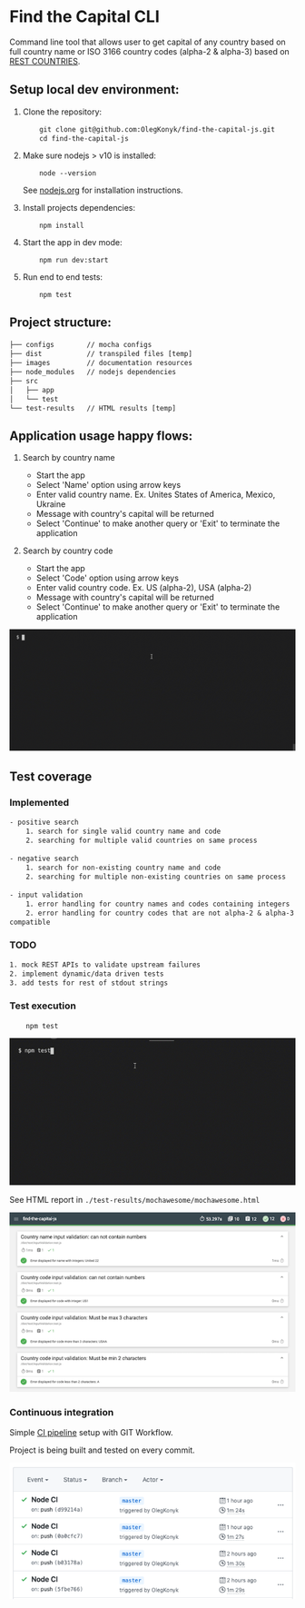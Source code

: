 # Find the Capital CLI

Command line tool that allows user to get capital of any country based on full country name or ISO 3166 country codes (alpha-2 & alpha-3) based on [REST COUNTRIES](https://restcountries.eu/#rest-countries).

## Setup local dev environment:

1. Clone the repository:

    ```
        git clone git@github.com:OlegKonyk/find-the-capital-js.git
        cd find-the-capital-js
    ```

2. Make sure nodejs > v10 is installed:

    ```
        node --version
    ```

    See [nodejs.org](https://nodejs.org/) for installation instructions.

3. Install projects dependencies:

    ```
        npm install
    ```

4. Start the app in dev mode:

    ```
        npm run dev:start
    ```

5. Run end to end tests:
    ```
        npm test
    ```

## Project structure:

```
├── configs        // mocha configs
├── dist           // transpiled files [temp]
├── images         // documentation resources
├── node_modules   // nodejs dependencies
├── src
│   ├── app
│   └── test
└── test-results   // HTML results [temp]
```

## Application usage happy flows:

1. Search by country name

    - Start the app
    - Select 'Name' option using arrow keys
    - Enter valid country name. Ex. Unites States of America, Mexico, Ukraine
    - Message with country's capital will be returned
    - Select 'Continue' to make another query or 'Exit' to terminate the application

1. Search by country code

    - Start the app
    - Select 'Code' option using arrow keys
    - Enter valid country code. Ex. US (alpha-2), USA (alpha-2)
    - Message with country's capital will be returned
    - Select 'Continue' to make another query or 'Exit' to terminate the application

![usage_positive]

[usage_positive]: https://raw.githubusercontent.com/OlegKonyk/find-the-capital-js/master/images/usage_positive.gif

## Test coverage

### Implemented

    - positive search
        1. search for single valid country name and code
        2. searching for multiple valid countries on same process

    - negative search
        1. search for non-existing country name and code
        2. searching for multiple non-existing countries on same process

    - input validation
        1. error handling for country names and codes containing integers
        2. error handling for country codes that are not alpha-2 & alpha-3 compatible

### TODO

    1. mock REST APIs to validate upstream failures
    2. implement dynamic/data driven tests
    3. add tests for rest of stdout strings

### Test execution

```
    npm test
```

![running_e2e_tests]

[running_e2e_tests]: https://raw.githubusercontent.com/OlegKonyk/find-the-capital-js/master/images/running_e2e_tests.gif

See HTML report in `./test-results/mochawesome/mochawesome.html`

![report_sample]

[report_sample]: https://raw.githubusercontent.com/OlegKonyk/find-the-capital-js/master/images/report_sample.png

### Continuous integration

Simple [CI pipeline](https://github.com/OlegKonyk/find-the-capital-js/actions) setup with GIT Workflow.

Project is being built and tested on every commit.

![git_workflow]

[git_workflow]: https://raw.githubusercontent.com/OlegKonyk/find-the-capital-js/master/images/git_workflow.png
